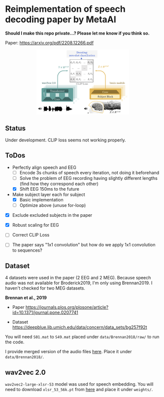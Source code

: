 # Reimplementation of speech decoding paper by MetaAI

**Should I make this repo private...? Please let me know if you think so.**

Paper: https://arxiv.org/pdf/2208.12266.pdf

<div align="center"><img src="overview_meta2022.png" width=300></div>

## Status

Under development. CLIP loss seems not working properly.

## ToDos

* Perfectly align speech and EEG  
  - [ ] Encode 3s chunks of speech every iteration, not doing it beforehand
  - [ ] Solve the problem of EEG recording having slightly different lengths (find how they correspond each other)
  - [x] Shift EEG 150ms to the future

* Make subject layer each for subject
  - [x] Basic implementation
  - [ ] Optimize above (unuse for-loop)

- [x] Exclude excluded subjects in the paper

- [x] Robust scaling for EEG

- [ ] Correct CLIP Loss

- [ ] The paper says "1x1 convolution" but how do we apply 1x1 convolution to sequences?

## Dataset

4 datasets were used in the paper (2 EEG and 2 MEG). Because speech audio was not available for Broderick2019, I'm only using Brennan2019. I haven't checked for two MEG datasets.

**Brennan et al., 2019**

- Paper https://journals.plos.org/plosone/article?id=10.1371/journal.pone.0207741

- Dataset https://deepblue.lib.umich.edu/data/concern/data_sets/bg257f92t

You will need `S01.mat` to `S49.mat` placed under `data/Brennan2018/raw/` to run the code.

I provide merged version of the audio files [here](https://drive.google.com/file/d/1qXyDFHhIKw7e-llEklLh02D6DuSTTqFg/view?usp=sharing). Place it under `data/Brennan2018/`.

## wav2vec 2.0

`wav2vec2-large-xlsr-53` model was used for speech embedding. You will need to download `xlsr_53_56k.pt` from [here](https://github.com/facebookresearch/fairseq/tree/main/examples/wav2vec) and place it under `weights/`.